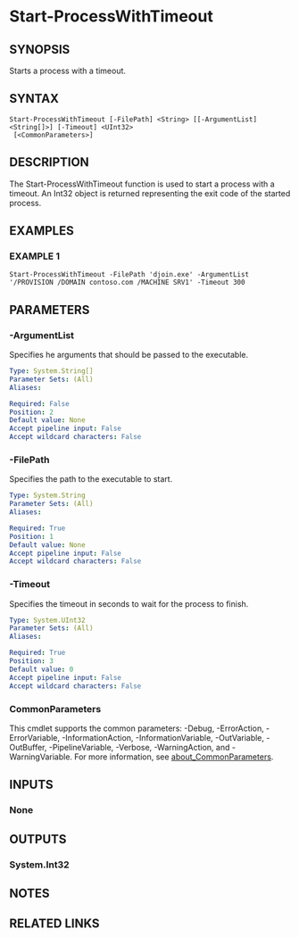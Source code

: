 
# Start-ProcessWithTimeout

## SYNOPSIS
Starts a process with a timeout.

## SYNTAX

```
Start-ProcessWithTimeout [-FilePath] <String> [[-ArgumentList] <String[]>] [-Timeout] <UInt32>
 [<CommonParameters>]
```

## DESCRIPTION
The Start-ProcessWithTimeout function is used to start a process with a timeout.
An Int32 object is returned
representing the exit code of the started process.

## EXAMPLES

### EXAMPLE 1
```
Start-ProcessWithTimeout -FilePath 'djoin.exe' -ArgumentList '/PROVISION /DOMAIN contoso.com /MACHINE SRV1' -Timeout 300
```

## PARAMETERS

### -ArgumentList
Specifies he arguments that should be passed to the executable.

```yaml
Type: System.String[]
Parameter Sets: (All)
Aliases:

Required: False
Position: 2
Default value: None
Accept pipeline input: False
Accept wildcard characters: False
```

### -FilePath
Specifies the path to the executable to start.

```yaml
Type: System.String
Parameter Sets: (All)
Aliases:

Required: True
Position: 1
Default value: None
Accept pipeline input: False
Accept wildcard characters: False
```

### -Timeout
Specifies the timeout in seconds to wait for the process to finish.

```yaml
Type: System.UInt32
Parameter Sets: (All)
Aliases:

Required: True
Position: 3
Default value: 0
Accept pipeline input: False
Accept wildcard characters: False
```

### CommonParameters
This cmdlet supports the common parameters: -Debug, -ErrorAction, -ErrorVariable, -InformationAction, -InformationVariable, -OutVariable, -OutBuffer, -PipelineVariable, -Verbose, -WarningAction, and -WarningVariable. For more information, see [about_CommonParameters](http://go.microsoft.com/fwlink/?LinkID=113216).

## INPUTS

### None
## OUTPUTS

### System.Int32
## NOTES

## RELATED LINKS

